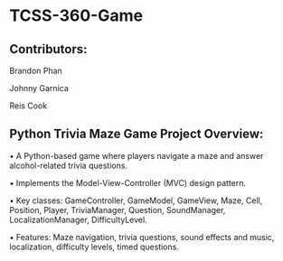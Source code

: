 # TCSS-360-Game

## Contributors:
Brandon Phan

Johnny Garnica

Reis Cook


## Python Trivia Maze Game Project Overview:

•	A Python-based game where players navigate a maze and answer alcohol-related trivia questions.

•	Implements the Model-View-Controller (MVC) design pattern.

•	Key classes: GameController, GameModel, GameView, Maze, Cell, Position, Player, TriviaManager, Question, SoundManager, LocalizationManager, DifficultyLevel.

•	Features: Maze navigation, trivia questions, sound effects and music, localization, difficulty levels, timed questions.

